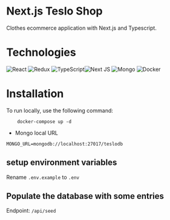 # Next.js Teslo Shop

Clothes ecommerce application with Next.js and Typescript.


# Technologies

![React](https://img.shields.io/badge/React-20232A?style=for-the-badge&logo=react&logoColor=61DAFB 'React') ![Redux](https://img.shields.io/badge/Redux-593D88?style=for-the-badge&logo=redux&logoColor=white 'Redux') ![TypeScript](https://img.shields.io/badge/TypeScript-007ACC?style=for-the-badge&logo=typescript&logoColor=white)![Next JS](https://img.shields.io/badge/Next-black?style=for-the-badge&logo=next.js&logoColor=white) ![Mongo](https://img.shields.io/badge/MongoDB-4EA94B?style=for-the-badge&logo=mongodb&logoColor=white) ![Docker](https://img.shields.io/badge/docker-%230db7ed.svg?style=for-the-badge&logo=docker&logoColor=white)

# Installation

To run locally, use the following command:

```
    docker-compose up -d
```

* Mongo local URL

```
MONGO_URL=mongodb://localhost:27017/teslodb
```

## setup environment variables

Rename `.env.example` to `.env`

## Populate the database with some entries

Endpoint: `/api/seed`

